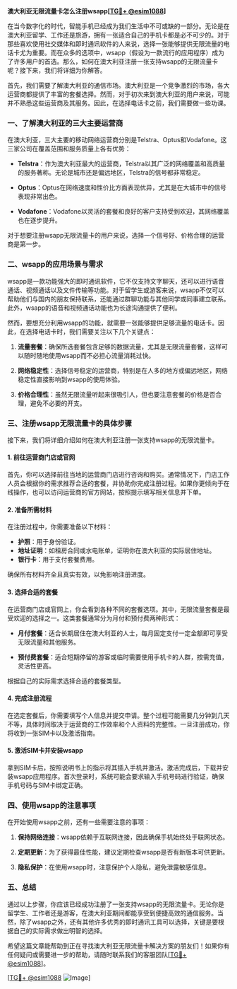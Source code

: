**澳大利亚无限流量卡怎么注册wsapp[[TG💪+ @esim1088](https://t.me/s/esim1088)]**

在当今数字化的时代，智能手机已经成为我们生活中不可或缺的一部分。无论是在澳大利亚留学、工作还是旅游，拥有一张适合自己的手机卡都是必不可少的。对于那些喜欢使用社交媒体和即时通讯软件的人来说，选择一张能够提供无限流量的电话卡尤为重要。而在众多的选项中，wsapp（假设为一款流行的应用程序）成为了许多用户的首选。那么，如何在澳大利亚注册一张支持wsapp的无限流量卡呢？接下来，我们将详细为你解答。

首先，我们需要了解澳大利亚的通信市场。澳大利亚是一个竞争激烈的市场，各大运营商都提供了丰富的套餐选择。然而，对于初次来到澳大利亚的用户来说，可能并不熟悉这些运营商及其服务。因此，在选择电话卡之前，我们需要做一些功课。

### 一、了解澳大利亚的三大主要运营商

在澳大利亚，三大主要的移动网络运营商分别是Telstra、Optus和Vodafone。这三家公司在覆盖范围和服务质量上各有优势：

- **Telstra**：作为澳大利亚最大的运营商，Telstra以其广泛的网络覆盖和高质量的服务著称。无论是城市还是偏远地区，Telstra的信号都非常稳定。
  
- **Optus**：Optus在网络速度和性价比方面表现优异，尤其是在大城市中的信号表现非常出色。

- **Vodafone**：Vodafone以灵活的套餐和良好的客户支持受到欢迎，其网络覆盖也在逐步提升。

对于想要注册wsapp无限流量卡的用户来说，选择一个信号好、价格合理的运营商是第一步。

### 二、wsapp的应用场景与需求

wsapp是一款功能强大的即时通讯软件，它不仅支持文字聊天，还可以进行语音通话、视频通话以及文件传输等功能。对于留学生或游客来说，wsapp不仅可以帮助他们与国内的朋友保持联系，还能通过群聊功能与其他同学或同事建立联系。此外，wsapp的语音和视频通话功能也为长途沟通提供了便利。

然而，要想充分利用wsapp的功能，就需要一张能够提供足够流量的电话卡。因此，在选择电话卡时，我们需要关注以下几个关键点：

1. **流量套餐**：确保所选套餐包含足够的数据流量，尤其是无限流量套餐，这样可以随时随地使用wsapp而不必担心流量消耗过快。
   
2. **网络稳定性**：选择信号稳定的运营商，特别是在人多的地方或偏远地区，网络稳定性直接影响到wsapp的使用体验。

3. **价格合理性**：虽然无限流量听起来很吸引人，但也要注意套餐的价格是否合理，避免不必要的开支。

### 三、注册wsapp无限流量卡的具体步骤

接下来，我们将详细介绍如何在澳大利亚注册一张支持wsapp的无限流量卡。

#### 1. 前往运营商门店或官网

首先，你可以选择前往当地的运营商门店进行咨询和购买。通常情况下，门店工作人员会根据你的需求推荐合适的套餐，并协助你完成注册过程。如果你更倾向于在线操作，也可以访问运营商的官方网站，按照提示填写相关信息并下单。

#### 2. 准备所需材料

在注册过程中，你需要准备以下材料：

- **护照**：用于身份验证。
- **地址证明**：如租房合同或水电账单，证明你在澳大利亚的实际居住地址。
- **银行卡**：用于支付套餐费用。

确保所有材料齐全且真实有效，以免影响注册进度。

#### 3. 选择合适的套餐

在运营商门店或官网上，你会看到各种不同的套餐选项。其中，无限流量套餐是最受欢迎的选择之一。这类套餐通常分为月付和预付费两种形式：

- **月付套餐**：适合长期居住在澳大利亚的人士，每月固定支付一定金额即可享受无限流量和其他服务。
  
- **预付费套餐**：适合短期停留的游客或临时需要使用手机卡的人群，按需充值，灵活性更高。

根据自己的实际需求选择合适的套餐类型。

#### 4. 完成注册流程

在选定套餐后，你需要填写个人信息并提交申请。整个过程可能需要几分钟到几天不等，具体时间取决于运营商的工作效率和个人资料的完整性。一旦注册成功，你将收到一张SIM卡以及激活指南。

#### 5. 激活SIM卡并安装wsapp

拿到SIM卡后，按照说明书上的指示将其插入手机并激活。激活完成后，下载并安装wsapp应用程序。首次登录时，系统可能会要求输入手机号码进行验证，确保手机号码与SIM卡绑定正确。

### 四、使用wsapp的注意事项

在开始使用wsapp之前，还有一些需要注意的事项：

1. **保持网络连接**：wsapp依赖于互联网连接，因此确保手机始终处于联网状态。
   
2. **定期更新**：为了获得最佳性能，建议定期检查wsapp是否有新版本可供更新。

3. **隐私保护**：在使用wsapp时，注意保护个人隐私，避免泄露敏感信息。

### 五、总结

通过以上步骤，你应该已经成功注册了一张支持wsapp的无限流量卡。无论你是留学生、工作者还是游客，在澳大利亚期间都能享受到便捷高效的通信服务。当然，除了wsapp之外，还有其他许多优秀的即时通讯工具可以选择，关键是要根据自己的实际需求做出明智的选择。

希望这篇文章能帮助到正在寻找澳大利亚无限流量卡解决方案的朋友们！如果你有任何疑问或需要进一步的帮助，请随时联系我们的客服团队[[TG💪+ @esim1088](https://t.me/s/esim1088)]。

[[TG💪+ @esim1088](https://t.me/s/esim1088) ![Image](https://i.postimg.cc/4NQfJmqS/Snipaste-2025-05-13-00-14-12.png)]